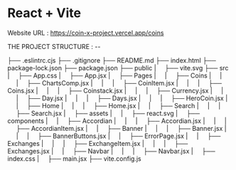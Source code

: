 # React + Vite

Website URL :  https://coin-x-project.vercel.app/coins

THE PROJECT STRUCTURE : -- 


├── .eslintrc.cjs
├── .gitignore
├── README.md
├── index.html
├── package-lock.json
├── package.json
├── public
|     ├── vite.svg
├── src
|     ├── App.css
|     ├── App.jsx
|     ├── Pages
|     |     ├── Coins
|     |     |     ├── ChartsComp.jsx
|     |     |     ├── CoinItem.jsx
|     |     |     ├── Coins.jsx
|     |     |     ├── Coinstack.jsx
|     |     |     ├── Currency.jsx
|     |     |     ├── Day.jsx
|     |     |     ├── Days.jsx
|     |     |     ├── HeroCoin.jsx
|     |     ├── Home
|     |     |     ├── Home.jsx
|     |     ├── Search
|     |     |     ├── Search.jsx
|     ├── assets
|     |     ├── react.svg
|     ├── components
|     |     ├── Accordian
|     |     |     ├── Accordian.jsx
|     |     |     ├── AccordianItem.jsx
|     |     ├── Banner
|     |     |     ├── Banner.jsx
|     |     |     ├── BannerButtons.jsx
|     |     ├── ErrorPage.jsx
|     |     ├── Exchanges
|     |     |     ├── ExchangeItem.jsx
|     |     |     ├── Exchanges.jsx
|     |     ├── Navbar
|     |     |     ├── Navbar.jsx
|     ├── index.css
|     ├── main.jsx
├── vite.config.js




 
 
